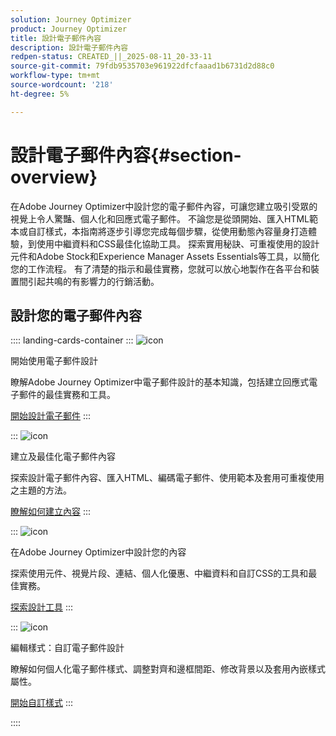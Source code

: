 ```yaml
---
solution: Journey Optimizer
product: Journey Optimizer
title: 設計電子郵件內容
description: 設計電子郵件內容
redpen-status: CREATED_||_2025-08-11_20-33-11
source-git-commit: 79fdb9535703e961922dfcfaaad1b6731d2d88c0
workflow-type: tm+mt
source-wordcount: '218'
ht-degree: 5%

---
```



# 設計電子郵件內容{#section-overview}

在Adobe Journey Optimizer中設計您的電子郵件內容，可讓您建立吸引受眾的視覺上令人驚豔、個人化和回應式電子郵件。 不論您是從頭開始、匯入HTML範本或自訂樣式，本指南將逐步引導您完成每個步驟，從使用動態內容量身打造體驗，到使用中繼資料和CSS最佳化協助工具。 探索實用秘訣、可重複使用的設計元件和Adobe Stock和Experience Manager Assets Essentials等工具，以簡化您的工作流程。 有了清楚的指示和最佳實務，您就可以放心地製作在各平台和裝置間引起共鳴的有影響力的行銷活動。

## 設計您的電子郵件內容

:::: landing-cards-container
:::
![icon](https://cdn.experienceleague.adobe.com/icons/circle-play.svg)

開始使用電子郵件設計

瞭解Adobe Journey Optimizer中電子郵件設計的基本知識，包括建立回應式電子郵件的最佳實務和工具。

[開始設計電子郵件](../using/email/get-started-email-design.md)
:::

:::
![icon](https://cdn.experienceleague.adobe.com/icons/list-check.svg)

建立及最佳化電子郵件內容

探索設計電子郵件內容、匯入HTML、編碼電子郵件、使用範本及套用可重複使用之主題的方法。

[瞭解如何建立內容](start-creating-content-landing-page.md)
:::

:::
![icon](https://cdn.experienceleague.adobe.com/icons/puzzle-piece.svg)

在Adobe Journey Optimizer中設計您的內容

探索使用元件、視覺片段、連結、個人化優惠、中繼資料和自訂CSS的工具和最佳實務。

[探索設計工具](add-content-landing-page.md)
:::

:::
![icon](https://cdn.experienceleague.adobe.com/icons/gear.svg)

編輯樣式：自訂電子郵件設計

瞭解如何個人化電子郵件樣式、調整對齊和邊框間距、修改背景以及套用內嵌樣式屬性。

[開始自訂樣式](edit-style-landing-page.md)
:::

::::
